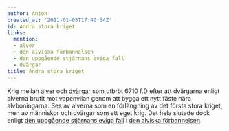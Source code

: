 ```yaml
---
author: Anton
created_at: '2011-01-05T17:40:04Z'
id: Andra stora kriget
links:
  mention:
  - alver
  - den alviska förbannelsen
  - den uppgående stjärnans eviga fall
  - dvärgar
title: Andra stora kriget
---
```


Krig mellan [alver] och [dvärgar] som utbröt 6710 f.D efter att dvärgarna enligt alverna brutit mot
vapenvilan genom att bygga ett nytt fäste nära alvboningarna. Ses av alverna som en förlängning av
det första stora kriget, men av människor och dvärgar som ett eget krig. Det hela slutade dock
enligt [den uppgående stjärnans eviga fall] i [den alviska förbannelsen].

  [alver]: alver
  [dvärgar]: dvärgar
  [den uppgående stjärnans eviga fall]: den_uppgående_stjärnans_eviga_fall
  [den alviska förbannelsen]: den_alviska_förbannelsen
